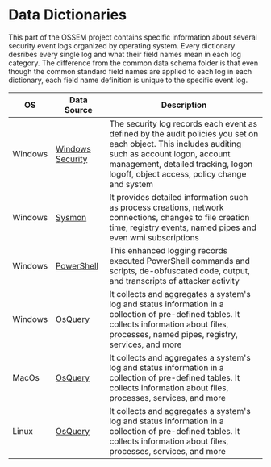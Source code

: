 # Data Dictionaries

This part of the OSSEM project contains specific information about several security event logs organized by operating system. Every dictionary desribes every single log and what their field names mean in each log category. The difference from the common data schema folder is that even though the common standard field names are applied to each log in each dictionary, each field name definition is unique to the specific event log.

| OS | Data Source | Description |
| ---------------- | ---------------- | ---------------- |
| Windows | [Windows Security](https://github.com/Cyb3rWard0g/OSSEM/blob/master/data_dictionaries/windows/security) | The security log records each event as defined by the audit policies you set on each object. This includes auditing such as account logon, account management, detailed tracking, logon logoff, object access, policy change and system  |
| Windows | [Sysmon](https://github.com/Cyb3rWard0g/OSSEM/blob/master/data_dictionaries/windows/sysmon) | It provides detailed information such as process creations, network connections, changes to file creation time, registry events, named pipes and even wmi subscriptions  |
| Windows | [PowerShell](https://github.com/Cyb3rWard0g/OSSEM/blob/master/data_dictionaries/windows/powershell) | This enhanced logging records executed PowerShell commands and scripts, de-obfuscated code, output, and transcripts of attacker activity |
| Windows | [OsQuery](https://github.com/Cyb3rWard0g/OSSEM/blob/master/data_dictionaries/windows/osquery_tables) | It collects and aggregates a system's log and status information in a collection of pre-defined tables. It collects information about files, processes, named pipes, registry, services, and more |
| MacOs | [OsQuery](https://github.com/Cyb3rWard0g/OSSEM/blob/master/data_dictionaries/macos/osquery_tables) | It collects and aggregates a system's log and status information in a collection of pre-defined tables. It collects information about files, processes, services, and more  |
| Linux | [OsQuery](https://github.com/Cyb3rWard0g/OSSEM/blob/master/data_dictionaries/linux/osquery_tables) | It collects and aggregates a system's log and status information in a collection of pre-defined tables. It collects information about files, processes, services, and more  |